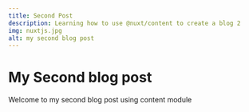 ```yaml
---
title: Second Post
description: Learning how to use @nuxt/content to create a blog 2
img: nuxtjs.jpg
alt: my second blog post 
---
```

# My Second blog post

Welcome to my second blog post using content module